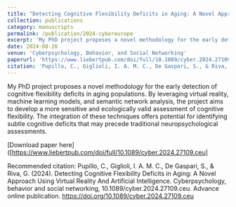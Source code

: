 ```yaml
---
title: "Detecting Cognitive Flexibility Deficits in Aging: A Novel Approach Using Virtual Reality And Artificial Intelligence"
collection: publications 
category: manuscripts
permalink: /publication/2024-cybereurope
excerpt: 'My PhD project proposes a novel methodology for the early detection of cognitive flexibility deficits in aging populations. By leveraging virtual reality, machine learning models, and semantic network analysis, the project aims to develop a more sensitive and ecologically valid assessment of cognitive flexibility. The integration of these techniques offers potential for identifying subtle cognitive deficits that may precede traditional neuropsychological assessments.'
date: 2024-08-26
venue: 'Cyberpsychology, Behavior, and Social Networking'
paperurl: 'https://www.liebertpub.com/doi/full/10.1089/cyber.2024.27109.ceu'
citation: 'Pupillo, C., Giglioli, I. A. M. C., De Gaspari, S., & Riva, G. (2024). Detecting Cognitive Flexibility Deficits in Aging: A Novel Approach Using Virtual Reality And Artificial Intelligence. Cyberpsychology, behavior and social networking, 10.1089/cyber.2024.27109.ceu. Advance online publication. https://doi.org/10.1089/cyber.2024.27109.ceu'
---
```

My PhD project proposes a novel methodology for the early detection of cognitive flexibility deficits in aging populations. By leveraging virtual reality, machine learning models, and semantic network analysis, the project aims to develop a more sensitive and ecologically valid assessment of cognitive flexibility. The integration of these techniques offers potential for identifying subtle cognitive deficits that may precede traditional neuropsychological assessments.

[Download paper here]([https://www.liebertpub.com/doi/full/10.1089/cyber.2024.27109.ceu]

Recommended citation: Pupillo, C., Giglioli, I. A. M. C., De Gaspari, S., & Riva, G. (2024). Detecting Cognitive Flexibility Deficits in Aging: A Novel Approach Using Virtual Reality And Artificial Intelligence. Cyberpsychology, behavior and social networking, 10.1089/cyber.2024.27109.ceu. Advance online publication. https://doi.org/10.1089/cyber.2024.27109.ceu
